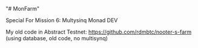 "# MonFarm" 

Special For Mission 6: Multysinq Monad DEV

My old code in Abstract Testnet: https://github.com/rdmbtc/nooter-s-farm (using database, old code, no multisynq)
